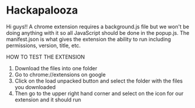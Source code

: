 # Hackapalooza

Hi guys!!
A chrome extension requires a background.js file but we won't be doing anything with it so all JavaScript should be done in the popup.js. The manifest.json is what gives the extension the ability to run including permissions, version, title, etc.

HOW TO TEST THE EXTENSION
1. Download the files into one folder
2. Go to chrome://extensions on google
3. Click on the load unpacked button and select the folder with the files you downloaded
4. Then go to the upper right hand corner and select on the icon for our extension and it should run
